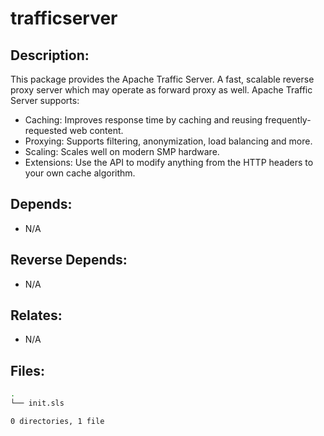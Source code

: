 # trafficserver

## Description:

This package provides the Apache Traffic Server. A fast, scalable reverse proxy server which may operate as forward proxy as well. Apache Traffic Server supports:

 * Caching: Improves response time by caching and reusing frequently-
   requested web content.
 * Proxying: Supports filtering, anonymization, load balancing and more.
 * Scaling: Scales well on modern SMP hardware.
 * Extensions: Use the API to modify anything from the HTTP headers to your
   own cache algorithm.

## Depends:

  -  N/A

## Reverse Depends:

  -  N/A

## Relates:

  -  N/A

## Files:

```bash
.
└── init.sls

0 directories, 1 file
```
